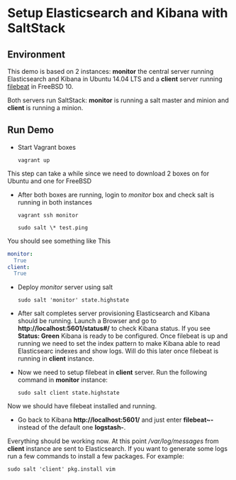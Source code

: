 # Setup Elasticsearch and Kibana with SaltStack

## Environment

This demo is based on 2 instances: **monitor** the central server
running Elasticsearch and Kibana in Ubuntu 14.04 LTS and
a **client** server running [filebeat](https://www.elastic.co/products/beats/filebeat)
in FreeBSD 10.

Both servers run SaltStack: **monitor** is running a salt master and minion and **client** is running a minion.

## Run Demo

- Start Vagrant boxes

  `vagrant up`

This step can take a while since we need to download 2 boxes on for Ubuntu and one for FreeBSD

- After both boxes are running, login to *monitor* box and check salt is running
in both instances

  `vagrant ssh monitor`

  `sudo salt \* test.ping`

You should see something like This

  ```yml
  monitor:
    True
  client:
    True
  ```

- Deploy *monitor* server using salt

  `sudo salt 'monitor' state.highstate`

- After salt completes server provisioning Elasticsearch and Kibana should be running.
Launch a Browser and go to **http://localhost:5601/status#/** to check Kibana status.
If you see **Status: Green** Kibana is ready to be configured. Once filebeat is up and
running we need to set the index pattern to make Kibana able to read Elasticsearc indexes
and show logs. Will do this later once filebeat is running in **client** instance.

- Now we need to setup filebeat in **client** server. Run the following command in
**monitor** instance:

  `sudo salt client state.highstate`

Now we should have filebeat installed and running.

- Go back to Kibana **http://localhost:5601/** and just enter **filebeat~-** 
instead of the default one **logstash-**.

Everything should be working now. At this point */var/log/messages* from **client** instance
are sent to Elasticsearch. If you want to generate some logs run a few commands
to install a few packages. For example:

  `sudo salt 'client' pkg.install vim`
